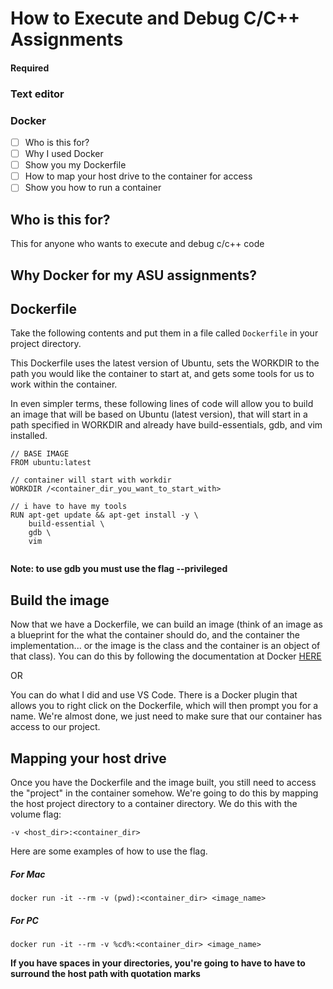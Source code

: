 # How to Execute and Debug C/C++ Assignments

#### Required
### Text editor
### Docker

- [ ] Who is this for?
- [ ] Why I used Docker
- [ ] Show you my Dockerfile
- [ ] How to map your host drive to the container for access
- [ ] Show you how to run a container

## Who is this for?
This for anyone who wants to execute and debug c/c++ code 



## Why Docker for my ASU assignments?






## Dockerfile
Take the following contents and put them in a file called ```Dockerfile``` in your project directory.

This Dockerfile uses the latest version of Ubuntu, sets the WORKDIR to the path you would like the container to start at, and gets some tools for us to work within the container.

In even simpler terms, these following lines of code will allow you to build an image that will be based on Ubuntu (latest version), that will start in a path specified in WORKDIR and already have build-essentials, gdb, and vim installed.

```
// BASE IMAGE
FROM ubuntu:latest

// container will start with workdir
WORKDIR /<container_dir_you_want_to_start_with>

// i have to have my tools
RUN apt-get update && apt-get install -y \
    build-essential \
    gdb \
    vim
    
```

**Note: to use gdb you must use the flag --privileged**


## Build the image
Now that we have a Dockerfile, we can build an image (think of an image as a blueprint for the what the container should do, and the container the implementation... or the image is the class and the container is an object of that class). You can do this by following the documentation at Docker 
[ HERE ](https://docs.docker.com/develop/develop-images/baseimages/)

OR

You can do what I did and use VS Code. There is a Docker plugin that allows you to right click on the Dockerfile, which will then prompt you for a name. We're almost done, we just need to make sure that our container has access to our project.

## Mapping your host drive

Once you have the Dockerfile and the image built, you still need to access the "project" in the container somehow. We're going to do this by mapping the host project directory to a container directory. We do this with the volume flag:

```
-v <host_dir>:<container_dir>
```

Here are some examples of how to use the flag.
##### For Mac
```
docker run -it --rm -v (pwd):<container_dir> <image_name>
```

##### For PC
```
docker run -it --rm -v %cd%:<container_dir> <image_name>
```
**If you have spaces in your directories, you're going to have to have to surround the host path with quotation marks**


